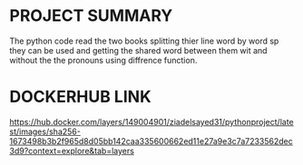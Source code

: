 # PROJECT SUMMARY
The python code read the two books splitting thier line word by word sp they can be used and getting the shared word between them wit and without the the pronouns using diffrence function. 
# DOCKERHUB LINK
https://hub.docker.com/layers/149004901/ziadelsayed31/pythonproject/latest/images/sha256-1673498b3b2f965d8d05bb142caa335600662ed11e27a9e3c7a7233562dec3d9?context=explore&tab=layers
